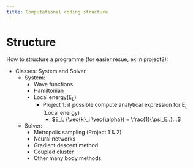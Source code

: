 ```yaml
---
title: Computational coding structure
---
```

# Structure
How to structure a programme (for easier resue, ex in project2):
- Classes: System and Solver
	- System: 
		- Wave functions
		- Hamiltonian
		- Local energy(E$_L$)
			- Project 1: if possible compute analytical expression for E$_L$ (Local energy)
				- $E_L (\vec{k}_i \vec{\alpha}) = \frac{1}{\psi_E..}...$
	- Solver: 
		- Metropolis sampling (Project 1 & 2)
		- Neural networks
		- Gradient descent method
		- Coupled cluster
		- Other many body methods